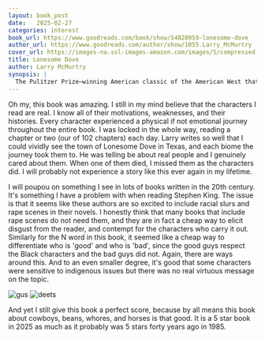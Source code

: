 ```yaml
---
layout: book_post
date:   2025-02-27
categories: interest
book_url: https://www.goodreads.com/book/show/54828959-lonesome-dove
author_url: https://www.goodreads.com/author/show/1055.Larry_McMurtry
cover_url: https://images-na.ssl-images-amazon.com/images/S/compressed.photo.goodreads.com/books/1608471046i/56346987._SX150_.jpg
title: Lonesome Dove
author: Larry McMurtry
synopsis: |
  The Pulitzer Prize­–winning American classic of the American West that follows two aging Texas Rangers embarking on one last adventure. An epic of the frontier, Lonesome Dove is the grandest novel ever written about the last defiant wilderness of America. Journey to the dusty little Texas town of Lonesome Dove and meet an unforgettable assortment of heroes and outlaws, whores and ladies, Indians and settlers. Richly authentic, beautifully written, always dramatic, Lonesome Dove is a book to make us laugh, weep, dream, and remember.
---
```


Oh my, this book was amazing. I still in my mind believe that the characters I read are real. I know all of their motivations, weaknesses, and their histories. Every character experienced a physical if not emotional journey throughout the entire book. I was locked in the whole way, reading a chapter or two (our of 102 chapters) each day. Larry writes so well that I could vividly see the town of Lonesome Dove in Texas, and each biome the journey took them to. He was telling be about real people and I genuinely cared about them. When one of them died, I missed them as the characters did. I will probably not experience a story like this ever again in my lifetime. 

I will poupou on something I see in lots of books written in the 20th century. It's something I have a problem with when reading Stephen King. The issue is that it seems like these authors are so excited to include racial slurs and rape scenes in their novels. I honestly think that many books that include rape scenes do not need them, and they are in fact a cheap way to elicit disgust from the reader, and contempt for the characters who carry it out. Similarly for the N word in this book, it seemed like a cheap way to differentiate who is 'good' and who is 'bad', since the good guys respect the Black characters and the bad guys did not. Again, there are ways around this. And to an even smaller degree, it's good that some characters were sensitive to indigenous issues but there was no real virtuous message on the topic.

![gus](https://i0.wp.com/textflight.blog/wp-content/uploads/2022/02/23932508SX540_-1.jpg?fit=398%2C300&ssl=1)
![deets](https://www.commonsensemedia.org/sites/default/files/styles/ratio_16_9_small/public/screenshots/csm-tv/lonesome-dove-screenshot-5.jpg)

And yet I still give this book a perfect score, because by all means this book about cowboys, beans, whores, and horses is that good. It is a 5 star book in 2025 as much as it probably was 5 stars forty years ago in 1985. 